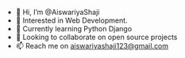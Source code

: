 - 👋 Hi, I’m @AiswariyaShaji
- 👀 Interested in Web Development.
- 🌱 Currently learning Python Django
- 💞️ Looking to collaborate on open source projects
- 📫 Reach me on aiswariyashaji123@gmail.com

<!---
AiswariyaShaji/AiswariyaShaji is a ✨ special ✨ repository because its `README.md` (this file) appears on your GitHub profile.
You can click the Preview link to take a look at your changes.
--->
